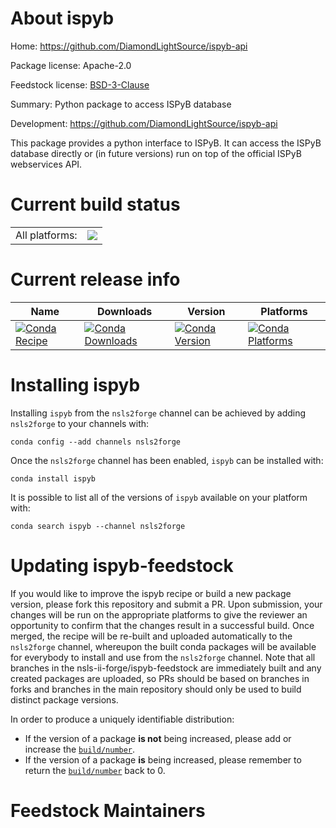 About ispyb
===========

Home: https://github.com/DiamondLightSource/ispyb-api

Package license: Apache-2.0

Feedstock license: [BSD-3-Clause](https://github.com/nsls-ii-forge/ispyb-feedstock/blob/master/LICENSE.txt)

Summary: Python package to access ISPyB database

Development: https://github.com/DiamondLightSource/ispyb-api

This package provides a python interface to ISPyB.
It can access the ISPyB database directly or (in
future versions) run on top of the official ISPyB
webservices API.


Current build status
====================


<table><tr><td>All platforms:</td>
    <td>
      <a href="https://dev.azure.com/nsls2forge/nsls2forge/_build/latest?definitionId=216&branchName=master">
        <img src="https://dev.azure.com/nsls2forge/nsls2forge/_apis/build/status/ispyb-feedstock?branchName=master">
      </a>
    </td>
  </tr>
</table>

Current release info
====================

| Name | Downloads | Version | Platforms |
| --- | --- | --- | --- |
| [![Conda Recipe](https://img.shields.io/badge/recipe-ispyb-green.svg)](https://anaconda.org/nsls2forge/ispyb) | [![Conda Downloads](https://img.shields.io/conda/dn/nsls2forge/ispyb.svg)](https://anaconda.org/nsls2forge/ispyb) | [![Conda Version](https://img.shields.io/conda/vn/nsls2forge/ispyb.svg)](https://anaconda.org/nsls2forge/ispyb) | [![Conda Platforms](https://img.shields.io/conda/pn/nsls2forge/ispyb.svg)](https://anaconda.org/nsls2forge/ispyb) |

Installing ispyb
================

Installing `ispyb` from the `nsls2forge` channel can be achieved by adding `nsls2forge` to your channels with:

```
conda config --add channels nsls2forge
```

Once the `nsls2forge` channel has been enabled, `ispyb` can be installed with:

```
conda install ispyb
```

It is possible to list all of the versions of `ispyb` available on your platform with:

```
conda search ispyb --channel nsls2forge
```




Updating ispyb-feedstock
========================

If you would like to improve the ispyb recipe or build a new
package version, please fork this repository and submit a PR. Upon submission,
your changes will be run on the appropriate platforms to give the reviewer an
opportunity to confirm that the changes result in a successful build. Once
merged, the recipe will be re-built and uploaded automatically to the
`nsls2forge` channel, whereupon the built conda packages will be available for
everybody to install and use from the `nsls2forge` channel.
Note that all branches in the nsls-ii-forge/ispyb-feedstock are
immediately built and any created packages are uploaded, so PRs should be based
on branches in forks and branches in the main repository should only be used to
build distinct package versions.

In order to produce a uniquely identifiable distribution:
 * If the version of a package **is not** being increased, please add or increase
   the [``build/number``](https://conda.io/docs/user-guide/tasks/build-packages/define-metadata.html#build-number-and-string).
 * If the version of a package **is** being increased, please remember to return
   the [``build/number``](https://conda.io/docs/user-guide/tasks/build-packages/define-metadata.html#build-number-and-string)
   back to 0.

Feedstock Maintainers
=====================


